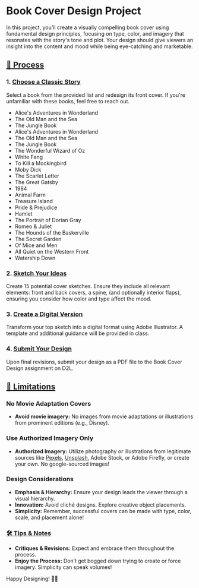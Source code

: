 # Book Cover Design Project

In this project, you'll create a visually compelling book cover using fundamental design principles, focusing on type, color, and imagery that resonates with the story's tone and plot. Your design should give viewers an insight into the content and mood while being eye-catching and marketable.

## [🚀 Process](#process)

### 1. [Choose a Classic Story](#choose-a-classic-story)
Select a book from the provided list and redesign its front cover. If you're unfamiliar with these books, feel free to reach out.

- Alice's Adventures in Wonderland
- The Old Man and the Sea
- The Jungle Book
- Alice's Adventures in Wonderland	
- The Old Man and the Sea	
- The Jungle Book
- The Wonderful Wizard of Oz	
- White Fang	
- To Kill a Mockingbird
- Moby Dick	
- The Scarlet Letter	
- The Great Gatsby
- 1984	
- Animal Farm	
- Treasure Island
- Pride & Prejudice	
- Hamlet	
- The Portrait of Dorian Gray
- Romeo & Juliet	
- The Hounds of the Baskerville	
- The Secret Garden
- Of Mice and Men	
- All Quiet on the Western Front	
- Watership Down

### 2. [Sketch Your Ideas](#sketch-your-ideas)
Create 15 potential cover sketches. Ensure they include all relevant elements: front and back covers, a spine, (and optionally interior flaps), ensuring you consider how color and type affect the mood.

### 3. [Create a Digital Version](#create-a-digital-version)
Transform your top sketch into a digital format using Adobe Illustrator. A template and additional guidance will be provided in class.

### 4. [Submit Your Design](#submit-your-design)
Upon final revisions, submit your design as a PDF file to the Book Cover Design assignment on D2L.

## [🚫 Limitations](#limitations)

### No Movie Adaptation Covers
- **Avoid movie imagery:** No images from movie adaptations or illustrations from prominent editions (e.g., Disney).

### Use Authorized Imagery Only
- **Authorized Imagery:** Utilize photography or illustrations from legitimate sources like [Pexels](https://www.pexels.com/), [Unsplash](https://unsplash.com/), Adobe Stock, or Adobe Firefly, or create your own. No google-sourced images!

### Design Considerations
- **Emphasis & Hierarchy:** Ensure your design leads the viewer through a visual hierarchy.
- **Innovation:** Avoid cliché designs. Explore creative object placements.
- **Simplicity:** Remember, successful covers can be made with type, color, scale, and placement alone!

### [🛠 Tips & Notes](#tips-and-notes)
- **Critiques & Revisions:** Expect and embrace them throughout the process.
- **Enjoy the Process:** Don’t get bogged down trying to create or force imagery. Simplicity can speak volumes!

Happy Designing! 📘🎨
